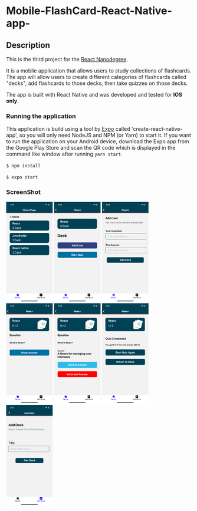 # Mobile-FlashCard-React-Native-app-

## Description

This is the third project for the [React Nanodegree](https://www.udacity.com/course/react-nanodegree--nd019).

It is a mobile application that allows users to study collections of flashcards. The app will allow users to create different categories of flashcards called "decks", add flashcards to those decks, then take quizzes on those decks.

The app is built with React Native and was developed and tested for **IOS only**.

### Running the application

This application is build using a tool by [Expo](https://expo.io/) called 'create-react-native-app', so you will only need NodeJS and NPM (or Yarn) to start it. If you want to run the application on your Android device, download the Expo app from the Google Play Store and scan the QR code which is displayed in the command like window after running `yarn start`.

`$ npm install`

`$ expo start`

### ScreenShot

<p float="left">

  <img src="screenshot/1.png" width="25%" />
  <img src="screenshot/2.png" width="25%" />
  <img src="screenshot/3.png" width="25%" />
  <img src="screenshot/4.png" width="25%" />
  <img src="screenshot/5.png" width="25%" />
  <img src="screenshot/6.png" width="25%" />
  <img src="screenshot/7.png" width="25%" />
</p>
